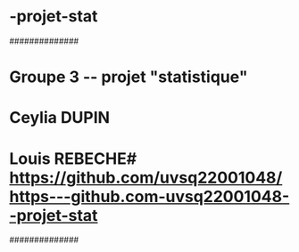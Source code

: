 # -projet-stat
##############
# Groupe 3 -- projet "statistique"
# Ceylia DUPIN 
# Louis REBECHE# https://github.com/uvsq22001048/https---github.com-uvsq22001048--projet-stat
##############
